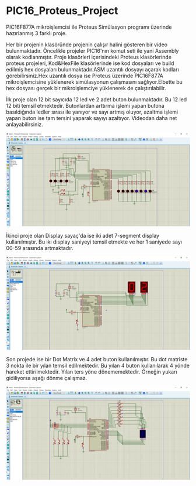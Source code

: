 # PIC16_Proteus_Project
 PIC16F877A mikroişlemcisi ile Proteus Simülasyon programı üzerinde hazırlanmış 3 farklı proje.
 
 Her bir projenin klasöründe projenin çalışır halini gösteren bir video bulunmaktadır. Öncelikle projeler PIC16'nın komut seti ile yani Assembly olarak kodlanmıştır. Proje klasörleri içerisindeki Proteus klasörlerinde proteus projeleri, Kod&HexFile klasörlerinde ise kod dosyaları ve build edilmiş hex dosyaları bulunmaktadır.ASM uzantılı dosyayı açarak kodları görebilirsiniz.Hex uzantılı dosya ise Proteus üzerinde PIC16F877A mikroişlemcisine yüklenerek simülasyonun çalışmasını sağlıyor.Elbette bu hex dosyası gerçek bir mikroişlemciye yüklenerek de çalıştırılabilir.
 
 İlk proje olan 12 bit sayıcıda 12 led ve 2 adet buton bulunmaktadır. Bu 12 led 12 biti temsil etmektedir. Butonlardan arttırma işlemi yapan butona basıldığında ledler sırası ile yanıyor ve sayı artmış oluyor, azaltma işlemi yapan buton ise tam tersini yaparak sayıyı azaltıyor. Videodan daha net anlayabilirsiniz.
 
 ![12BitSayıcı](https://github.com/EkremBali/PIC16_Proteus_Project/blob/main/images/12BitSay%C4%B1c%C4%B1%20-%20Proteus%208%20Professional%20-%20Schematic%20Capture%208.09.2022%2015_02_57.png)
 
 İkinci proje olan Display sayaç'da ise iki adet 7-segment display kullanılmıştır. Bu iki display saniyeyi temsil etmekte ve her 1 saniyede sayı 00-59 arasında artmaktadır.
 
 ![DisplaySayac](https://github.com/EkremBali/PIC16_Proteus_Project/blob/main/images/Display_Saniye_Say%C4%B1c%C4%B1.png)
 
  Son projede ise bir Dot Matrix ve 4 adet buton kullanılmıştır. Bu dot matriste 3 nokta ile bir yılan temsil edilmektedir. Bu yılan 4 buton kullanılarak 4 yönde hareket ettirilmektedir. Yılan ters yöne dönememektedir. Örneğin yukarı gidiliyorsa aşağı dönme çalışmaz.
 
 ![DotMatrisYılan](https://github.com/EkremBali/PIC16_Proteus_Project/blob/main/images/Matris%20-%20Proteus%208%20Professional%208.09.2022%2015_22_51.png)
